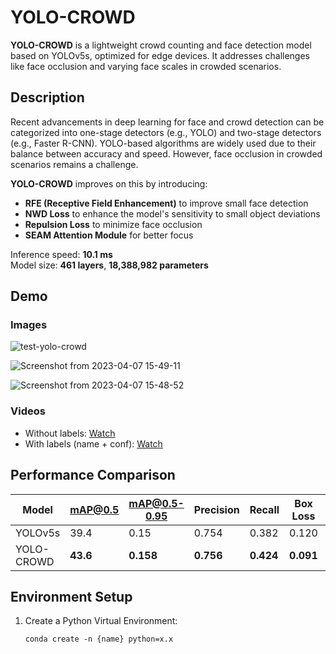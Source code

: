 # YOLO-CROWD

**YOLO-CROWD** is a lightweight crowd counting and face detection model based on YOLOv5s, optimized for edge devices. It addresses challenges like face occlusion and varying face scales in crowded scenarios.

## Description

Recent advancements in deep learning for face and crowd detection can be categorized into one-stage detectors (e.g., YOLO) and two-stage detectors (e.g., Faster R-CNN). YOLO-based algorithms are widely used due to their balance between accuracy and speed. However, face occlusion in crowded scenarios remains a challenge. 

**YOLO-CROWD** improves on this by introducing:
- **RFE (Receptive Field Enhancement)** to improve small face detection
- **NWD Loss** to enhance the model's sensitivity to small object deviations
- **Repulsion Loss** to minimize face occlusion
- **SEAM Attention Module** for better focus

Inference speed: **10.1 ms**  
Model size: **461 layers**, **18,388,982 parameters**

## Demo

### Images

![test-yolo-crowd](https://github.com/zaki1003/YOLO-CROWD/assets/65148928/6aed4956-1da5-4b98-ae8a-e7d9574b4054)

![Screenshot from 2023-04-07 15-49-11](https://github.com/zaki1003/YOLO-CROWD/assets/65148928/e435d92b-42f2-4152-bcad-b72268db8d0e)

![Screenshot from 2023-04-07 15-48-52](https://github.com/zaki1003/YOLO-CROWD/assets/65148928/2b5e3273-a697-472c-a201-0b23e5b2faa6)

### Videos
- Without labels: [Watch](https://github.com/zaki1003/YOLO-CROWD/assets/65148928/b0a57b00-ae72-4a5c-ad68-442be1889e0a)
- With labels (name + conf): [Watch](https://github.com/zaki1003/YOLO-CROWD/assets/65148928/44753430-c5ef-4c15-80c7-e0f328670aac)

## Performance Comparison

| Model         | mAP@0.5 | mAP@0.5-0.95 | Precision | Recall | Box Loss | Object Loss | Inference Time |
|---------------|---------|--------------|-----------|--------|----------|-------------|----------------|
| YOLOv5s       | 39.4    | 0.15         | 0.754     | 0.382  | 0.120    | 0.266       | **7 ms**       |
| YOLO-CROWD    | **43.6**| **0.158**    | **0.756** | **0.424**| **0.091** | **0.158**   | 10.1 ms        |

## Environment Setup

1. Create a Python Virtual Environment:  
   ```shell
   conda create -n {name} python=x.x
